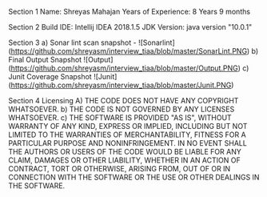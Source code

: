 Section 1
      Name: Shreyas Mahajan
      Years of Experience: 8 Years 9 months

Section 2
      Build IDE: Intellij IDEA 2018.1.5
      JDK Version: java version "10.0.1"

Section 3
a)     Sonar lint scan snapshot -
    ![Sonarlint] (https://github.com/shreyasm/interview_tiaa/blob/master/SonarLint.PNG)
b)     Final Output Snapshot
    ![Output] (https://github.com/shreyasm/interview_tiaa/blob/master/Output.PNG)
c)     Junit Coverage Snapshot
    ![Junit] (https://github.com/shreyasm/interview_tiaa/blob/master/Junit.PNG)


Section 4
Licensing
A)     THE CODE DOES NOT HAVE ANY COPYRIGHT WHATSOEVER.
b)     THE CODE IS NOT GOVERNED BY ANY LICENSES WHATSOEVER.
c)     THE SOFTWARE IS PROVIDED "AS IS", WITHOUT WARRANTY OF ANY KIND, EXPRESS OR IMPLIED, INCLUDING BUT NOT LIMITED TO THE WARRANTIES OF MERCHANTABILITY, FITNESS FOR A PARTICULAR PURPOSE AND NONINFRINGEMENT. IN NO EVENT SHALL THE AUTHORS OR USERS OF THE CODE WOULD BE LIABLE FOR ANY CLAIM, DAMAGES OR OTHER LIABILITY, WHETHER IN AN ACTION OF CONTRACT, TORT OR OTHERWISE, ARISING FROM, OUT OF OR IN CONNECTION WITH THE SOFTWARE OR THE USE OR OTHER DEALINGS IN THE SOFTWARE.
